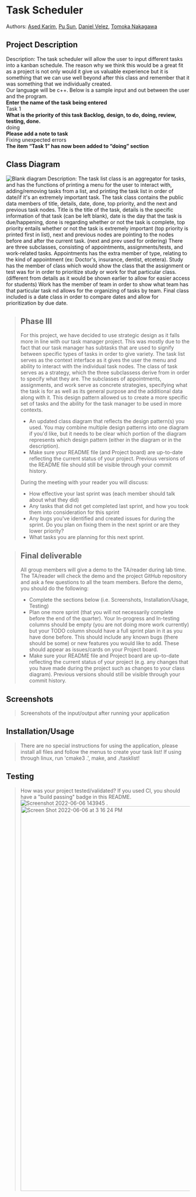 
# Task Scheduler

  Authors: [Ased Karim](https://github.com/AsedK), [Pu Sun](https://github.com/MtdMikuru1096), [Daniel Velez](https://github.com/urfavoriteduckboi), [Tomoka Nakagawa](https://github.com/tnaka032)
 
## Project Description
Description: The task scheduler will allow the user to input different tasks into a kanban schedule. The reason why we think this would be a great fit as a project is not only would it give us valuable experience but it is something that we can use well beyond after this class and remember that it was   something that we individually created.\
 Our language will be c++. Below is a sample input and out between the user and the program.\
 **Enter the name of the task being entered**\
 Task 1\
 **What is the priority of this task Backlog, design, to do, doing, review, testing, done.**\
 doing\
 **Please add a note to task**\
 Fixing unexpected errors \
 **The item “Task 1” has now been added to “doing” section**



## Class Diagram
 ![Blank diagram](https://user-images.githubusercontent.com/59095877/168517340-02cf8e7b-d29d-4618-ad97-2ad2776405c1.png)
 Description: The task list class is an aggregator for tasks, and has the functions of printing a menu for the user to interact with, adding/removing tasks from a  list, and printing the task list in order of date/if it's an extremely important task. The task class contains the public data members of title, details, date, done, top priority, and the next and previous task nodes. Title is the title of the task, details is the specific information of that task (can be left blank), date is the day that the task is due/happening, done is regarding whether or not the task is complete, top priority entails whether or not the task is extremely important (top priority is printed first in list), next and previous nodes are pointing to the nodes before and after the current task. (next and prev used for ordering) There are three subclasses, consisting of appointments, assignments/tests, and work-related tasks. Appointments has the extra member of type, relating to the kind of appointment (ex: Doctor's, insurance, dentist, etcetera). Study has the member of class which would show the class that the assignment or test was for in order to prioritize study or work for that particular class. (different from details as it would be shown earlier to allow for easier access for students) Work has the member of team in order to show what team has that particular task nd allows for the organizing of tasks by team. Final class included is a date class in order to compare dates and allow for prioritization by due date.
 >  
 > ## Phase III
 > For this project, we have decided to use strategic design as it falls more in line with our task manager project. This was mostly due to the fact that our task manager has subtasks that are used to signify between specific types of tasks in order to give variety. The task list serves as the context interface as it gives the user the menu and ability to interact with the individual task nodes. The class of task serves as a strategy, which the three subclassess derive from in order to specify what they are. The subclasses of appointments, assignments, and work serve as concrete strategies, specifying what the task is for as well as its general purpose and the additional data along with it. This design pattern allowed us to create a more specific set of tasks and the ability for the task manager to be used in more contexts.
 >   * An updated class diagram that reflects the design pattern(s) you used. You may combine multiple design patterns into one diagram if you'd like, but it needs to be clear which portion of the diagram represents which design pattern (either in the diagram or in the description).
 >   * Make sure your README file (and Project board) are up-to-date reflecting the current status of your project. Previous versions of the README file should still be visible through your commit history.
> 
> During the meeting with your reader you will discuss: 
 > * How effective your last sprint was (each member should talk about what they did)
 > * Any tasks that did not get completed last sprint, and how you took them into consideration for this sprint
 > * Any bugs you've identified and created issues for during the sprint. Do you plan on fixing them in the next sprint or are they lower priority?
 > * What tasks you are planning for this next sprint.

 
 > ## Final deliverable
 > All group members will give a demo to the TA/reader during lab time. The TA/reader will check the demo and the project GitHub repository and ask a few questions to all the team members. 
 > Before the demo, you should do the following:
 > * Complete the sections below (i.e. Screenshots, Installation/Usage, Testing)
 > * Plan one more sprint (that you will not necessarily complete before the end of the quarter). Your In-progress and In-testing columns should be empty (you are not doing more work currently) but your TODO column should have a full sprint plan in it as you have done before. This should include any known bugs (there should be some) or new features you would like to add. These should appear as issues/cards on your Project board.
 > * Make sure your README file and Project board are up-to-date reflecting the current status of your project (e.g. any changes that you have made during the project such as changes to your class diagram). Previous versions should still be visible through your commit history. 
 
 ## Screenshots
 > Screenshots of the input/output after running your application
 

 ## Installation/Usage
 > There are no special instructions for using the application, please install all files and follow the menus to create your task list! If using through linux, run 'cmake3 .', make, and ./tasklist!
 ## Testing
 > How was your project tested/validated? If you used CI, you should have a "build passing" badge in this README.
 >  ![Screenshot 2022-06-06 143945](https://user-images.githubusercontent.com/102633438/172253818-3cdbc1e5-25ea-4f4c-9ddb-d056d3cd1b31.png)
 >. <img width="1052" alt="Screen Shot 2022-06-06 at 3 16 24 PM" src="https://user-images.githubusercontent.com/101161452/172258336-f27310f6-0203-4eff-b3a1-87647287d910.png">
